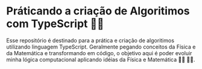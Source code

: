 # Práticando a criação de Algoritimos com TypeScript :man_student:
Esse repositório é destinado para a prática e criação de algoritimos utilizando linguagem TypeScript.
Geralmente pegando conceitos da Física e da Matemática e transformando em código, o objetivo aqui
é poder evoluir minha lógica computacional aplicando idéias da Física e Matemática :man_student: :man_technologist:.
